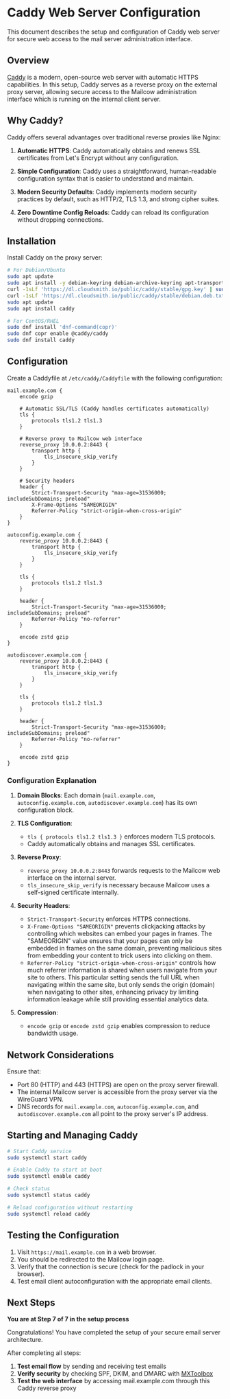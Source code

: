 # Caddy Web Server Configuration

This document describes the setup and configuration of Caddy web server for secure web access to the mail server administration interface.

## Overview

[Caddy](https://caddyserver.com/) is a modern, open-source web server with automatic HTTPS capabilities. In this setup, Caddy serves as a reverse proxy on the external proxy server, allowing secure access to the Mailcow administration interface which is running on the internal client server.

## Why Caddy?

Caddy offers several advantages over traditional reverse proxies like Nginx:

1. **Automatic HTTPS**: Caddy automatically obtains and renews SSL certificates from Let's Encrypt without any configuration.

2. **Simple Configuration**: Caddy uses a straightforward, human-readable configuration syntax that is easier to understand and maintain.

3. **Modern Security Defaults**: Caddy implements modern security practices by default, such as HTTP/2, TLS 1.3, and strong cipher suites.

4. **Zero Downtime Config Reloads**: Caddy can reload its configuration without dropping connections.

## Installation

Install Caddy on the proxy server:

```bash
# For Debian/Ubuntu
sudo apt update
sudo apt install -y debian-keyring debian-archive-keyring apt-transport-https
curl -1sLf 'https://dl.cloudsmith.io/public/caddy/stable/gpg.key' | sudo gpg --dearmor -o /usr/share/keyrings/caddy-stable-archive-keyring.gpg
curl -1sLf 'https://dl.cloudsmith.io/public/caddy/stable/debian.deb.txt' | sudo tee /etc/apt/sources.list.d/caddy-stable.list
sudo apt update
sudo apt install caddy

# For CentOS/RHEL
sudo dnf install 'dnf-command(copr)'
sudo dnf copr enable @caddy/caddy
sudo dnf install caddy
```

## Configuration

Create a Caddyfile at `/etc/caddy/Caddyfile` with the following configuration:

```
mail.example.com {
    encode gzip

    # Automatic SSL/TLS (Caddy handles certificates automatically)
    tls {
        protocols tls1.2 tls1.3
    }

    # Reverse proxy to Mailcow web interface
    reverse_proxy 10.0.0.2:8443 {
        transport http {
            tls_insecure_skip_verify
        }
    }

    # Security headers
    header {
        Strict-Transport-Security "max-age=31536000; includeSubDomains; preload"
        X-Frame-Options "SAMEORIGIN"
        Referrer-Policy "strict-origin-when-cross-origin"
    }
}

autoconfig.example.com {
    reverse_proxy 10.0.0.2:8443 {
        transport http {
            tls_insecure_skip_verify
        }
    }

    tls {
        protocols tls1.2 tls1.3
    }

    header {
        Strict-Transport-Security "max-age=31536000; includeSubDomains; preload"
        Referrer-Policy "no-referrer"
    }

    encode zstd gzip
}

autodiscover.example.com {
    reverse_proxy 10.0.0.2:8443 {
        transport http {
            tls_insecure_skip_verify
        }
    }

    tls {
        protocols tls1.2 tls1.3
    }

    header {
        Strict-Transport-Security "max-age=31536000; includeSubDomains; preload"
        Referrer-Policy "no-referrer"
    }

    encode zstd gzip
}
```

### Configuration Explanation

1. **Domain Blocks**: Each domain (`mail.example.com`, `autoconfig.example.com`, `autodiscover.example.com`) has its own configuration block.

2. **TLS Configuration**: 
   - `tls { protocols tls1.2 tls1.3 }` enforces modern TLS protocols.
   - Caddy automatically obtains and manages SSL certificates.

3. **Reverse Proxy**:
   - `reverse_proxy 10.0.0.2:8443` forwards requests to the Mailcow web interface on the internal server.
   - `tls_insecure_skip_verify` is necessary because Mailcow uses a self-signed certificate internally.

4. **Security Headers**:
   - `Strict-Transport-Security` enforces HTTPS connections.
   - `X-Frame-Options "SAMEORIGIN"` prevents clickjacking attacks by controlling which websites can embed your pages in frames. The "SAMEORIGIN" value ensures that your pages can only be embedded in frames on the same domain, preventing malicious sites from embedding your content to trick users into clicking on them.
   - `Referrer-Policy "strict-origin-when-cross-origin"` controls how much referrer information is shared when users navigate from your site to others. This particular setting sends the full URL when navigating within the same site, but only sends the origin (domain) when navigating to other sites, enhancing privacy by limiting information leakage while still providing essential analytics data.

5. **Compression**:
   - `encode gzip` or `encode zstd gzip` enables compression to reduce bandwidth usage.

## Network Considerations

Ensure that:
- Port 80 (HTTP) and 443 (HTTPS) are open on the proxy server firewall.
- The internal Mailcow server is accessible from the proxy server via the WireGuard VPN.
- DNS records for `mail.example.com`, `autoconfig.example.com`, and `autodiscover.example.com` all point to the proxy server's IP address.

## Starting and Managing Caddy

```bash
# Start Caddy service
sudo systemctl start caddy

# Enable Caddy to start at boot
sudo systemctl enable caddy

# Check status
sudo systemctl status caddy

# Reload configuration without restarting
sudo systemctl reload caddy
```

## Testing the Configuration

1. Visit `https://mail.example.com` in a web browser.
2. You should be redirected to the Mailcow login page.
3. Verify that the connection is secure (check for the padlock in your browser).
4. Test email client autoconfiguration with the appropriate email clients.

## Next Steps

**You are at Step 7 of 7 in the setup process**

Congratulations! You have completed the setup of your secure email server architecture.

After completing all steps:

1. **Test email flow** by sending and receiving test emails
2. **Verify security** by checking SPF, DKIM, and DMARC with [MXToolbox](https://mxtoolbox.com/)
5. **Test the web interface** by accessing mail.example.com through this Caddy reverse proxy 